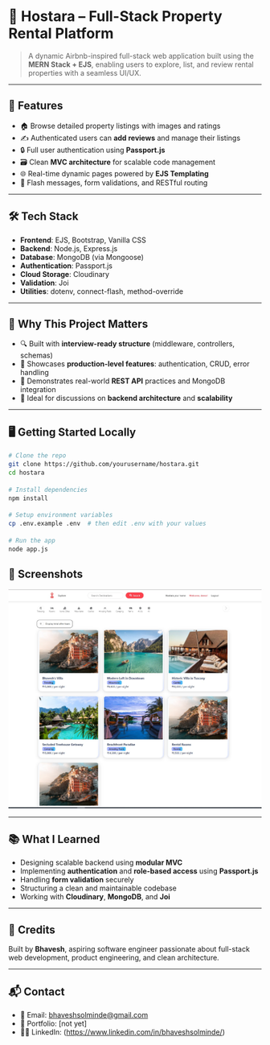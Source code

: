 # 🏡 Hostara – Full-Stack Property Rental Platform

> A dynamic Airbnb-inspired full-stack web application built using the **MERN Stack + EJS**, enabling users to explore, list, and review rental properties with a seamless UI/UX.

---

## 🚀 Features

- 🏠 Browse detailed property listings with images and ratings  
- ✍️ Authenticated users can **add reviews** and manage their listings  
- 🔒 Full user authentication using **Passport.js**  
- 🗃️ Clean **MVC architecture** for scalable code management  
- 🌐 Real-time dynamic pages powered by **EJS Templating**  
- 🌟 Flash messages, form validations, and RESTful routing  

---

## 🛠️ Tech Stack

- **Frontend**: EJS, Bootstrap, Vanilla CSS  
- **Backend**: Node.js, Express.js  
- **Database**: MongoDB (via Mongoose)  
- **Authentication**: Passport.js  
- **Cloud Storage**: Cloudinary  
- **Validation**: Joi  
- **Utilities**: dotenv, connect-flash, method-override  

---

## 🧠 Why This Project Matters

- 🔍 Built with **interview-ready structure** (middleware, controllers, schemas)  
- 🧱 Showcases **production-level features**: authentication, CRUD, error handling  
- 🔗 Demonstrates real-world **REST API** practices and MongoDB integration  
- 🧩 Ideal for discussions on **backend architecture** and **scalability**  

---

## 🖥️ Getting Started Locally

```bash
# Clone the repo
git clone https://github.com/yourusername/hostara.git
cd hostara

# Install dependencies
npm install

# Setup environment variables
cp .env.example .env  # then edit .env with your values

# Run the app
node app.js
```
## 📸 Screenshots

![Homepage UI](./public/screenshot.png)

---

## 📚 What I Learned

- Designing scalable backend using **modular MVC**  
- Implementing **authentication** and **role-based access** using **Passport.js**
- Handling **form validation** securely  
- Structuring a clean and maintainable codebase  
- Working with **Cloudinary**, **MongoDB**, and **Joi**  

---

## 📇 Credits

Built by **Bhavesh**, aspiring software engineer passionate about full-stack web development, product engineering, and clean architecture.


---

## 📬 Contact

- 📧 Email: bhaveshsolminde@gmail.com 
- 💼 Portfolio: [not yet]
- 🧑‍💻 LinkedIn: (https://www.linkedin.com/in/bhaveshsolminde/)
